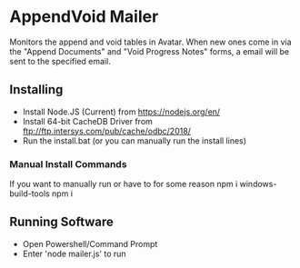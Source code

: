# AppendVoid Mailer
Monitors the append and void tables in Avatar. When new ones come in via the "Append Documents" and "Void Progress Notes" forms, a email will be sent to the specified email.

## Installing
* Install Node.JS (Current) from https://nodejs.org/en/
* Install 64-bit CacheDB Driver from ftp://ftp.intersys.com/pub/cache/odbc/2018/
* Run the install.bat (or you can manually run the install lines)

### Manual Install Commands
If you want to manually run or have to for some reason
    npm i windows-build-tools
    npm i

## Running Software
* Open Powershell/Command Prompt
* Enter 'node mailer.js' to run
